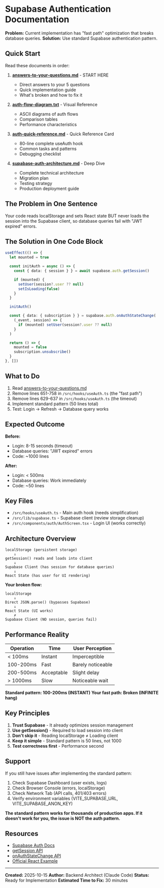 # Supabase Authentication Documentation

**Problem:** Current implementation has "fast path" optimization that breaks database queries.
**Solution:** Use standard Supabase authentication pattern.

## Quick Start

Read these documents in order:

1. **[answers-to-your-questions.md](./answers-to-your-questions.md)** - START HERE
   - Direct answers to your 5 questions
   - Quick implementation guide
   - What's broken and how to fix it

2. **[auth-flow-diagram.txt](./auth-flow-diagram.txt)** - Visual Reference
   - ASCII diagrams of auth flows
   - Comparison tables
   - Performance characteristics

3. **[auth-quick-reference.md](./auth-quick-reference.md)** - Quick Reference Card
   - 80-line complete useAuth hook
   - Common tasks and patterns
   - Debugging checklist

4. **[supabase-auth-architecture.md](./supabase-auth-architecture.md)** - Deep Dive
   - Complete technical architecture
   - Migration plan
   - Testing strategy
   - Production deployment guide

## The Problem in One Sentence

Your code reads localStorage and sets React state BUT never loads the session into the Supabase client, so database queries fail with "JWT expired" errors.

## The Solution in One Code Block

```typescript
useEffect(() => {
  let mounted = true

  const initAuth = async () => {
    const { data: { session } } = await supabase.auth.getSession()

    if (mounted) {
      setUser(session?.user ?? null)
      setIsLoading(false)
    }
  }

  initAuth()

  const { data: { subscription } } = supabase.auth.onAuthStateChange(
    (_event, session) => {
      if (mounted) setUser(session?.user ?? null)
    }
  )

  return () => {
    mounted = false
    subscription.unsubscribe()
  }
}, [])
```

## What to Do

1. Read [answers-to-your-questions.md](./answers-to-your-questions.md)
2. Remove lines 651-758 in `/src/hooks/useAuth.ts` (the "fast path")
3. Remove lines 629-637 in `/src/hooks/useAuth.ts` (the timeout)
4. Implement standard pattern (50 lines total)
5. Test: Login → Refresh → Database query works

## Expected Outcome

**Before:**
- Login: 8-15 seconds (timeout)
- Database queries: "JWT expired" errors
- Code: ~1000 lines

**After:**
- Login: < 500ms
- Database queries: Work immediately
- Code: ~50 lines

## Key Files

- `/src/hooks/useAuth.ts` - Main auth hook (needs simplification)
- `/src/lib/supabase.ts` - Supabase client (review storage cleanup)
- `/src/components/auth/AuthScreen.tsx` - Login UI (works correctly)

## Architecture Overview

```
localStorage (persistent storage)
    ↓
getSession() reads and loads into client
    ↓
Supabase Client (has session for database queries)
    ↓
React State (has user for UI rendering)
```

**Your broken flow:**
```
localStorage
    ↓
Direct JSON.parse() (bypasses Supabase)
    ↓
React State (UI works)
    ✗
Supabase Client (NO session, queries fail)
```

## Performance Reality

| Operation | Time | User Perception |
|-----------|------|-----------------|
| < 100ms | Instant | Imperceptible |
| 100-200ms | Fast | Barely noticeable |
| 200-500ms | Acceptable | Slight delay |
| > 1000ms | Slow | Noticeable wait |

**Standard pattern: 100-200ms (INSTANT)**
**Your fast path: Broken (INFINITE hang)**

## Key Principles

1. **Trust Supabase** - It already optimizes session management
2. **Use getSession()** - Required to load session into client
3. **Don't skip it** - Reading localStorage ≠ Loading client
4. **Keep it simple** - Standard pattern is 50 lines, not 1000
5. **Test correctness first** - Performance second

## Support

If you still have issues after implementing the standard pattern:

1. Check Supabase Dashboard (user exists, logs)
2. Check Browser Console (errors, localStorage)
3. Check Network Tab (API calls, 401/403 errors)
4. Verify environment variables (VITE_SUPABASE_URL, VITE_SUPABASE_ANON_KEY)

**The standard pattern works for thousands of production apps. If it doesn't work for you, the issue is NOT the auth pattern.**

## Resources

- [Supabase Auth Docs](https://supabase.com/docs/guides/auth)
- [getSession API](https://supabase.com/docs/reference/javascript/auth-getsession)
- [onAuthStateChange API](https://supabase.com/docs/reference/javascript/auth-onauthstatechange)
- [Official React Example](https://github.com/supabase/supabase/tree/master/examples/auth/react-auth)

---

**Created:** 2025-10-15
**Author:** Backend Architect (Claude Code)
**Status:** Ready for Implementation
**Estimated Time to Fix:** 30 minutes
